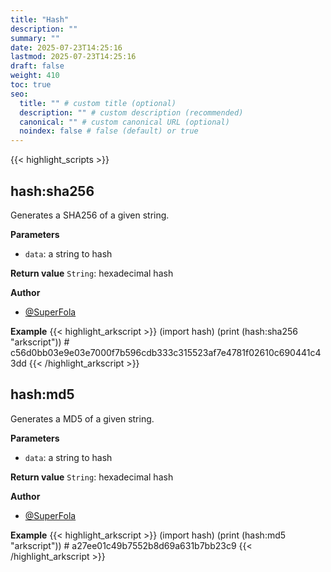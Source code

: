```yaml
---
title: "Hash"
description: ""
summary: ""
date: 2025-07-23T14:25:16
lastmod: 2025-07-23T14:25:16
draft: false
weight: 410
toc: true
seo:
  title: "" # custom title (optional)
  description: "" # custom description (recommended)
  canonical: "" # custom canonical URL (optional)
  noindex: false # false (default) or true
---
```


{{< highlight_scripts >}}

## hash:sha256

Generates a SHA256 of a given string.

**Parameters**
- `data`: a string to hash

**Return value** `String`: hexadecimal hash

**Author**
- [@SuperFola](https://github.com/SuperFola)

**Example**
{{< highlight_arkscript >}}
(import hash)
(print (hash:sha256 "arkscript"))  # c56d0bb03e9e03e7000f7b596cdb333c315523af7e4781f02610c690441c43dd
{{< /highlight_arkscript >}}

## hash:md5

Generates a MD5 of a given string.

**Parameters**
- `data`: a string to hash

**Return value** `String`: hexadecimal hash

**Author**
- [@SuperFola](https://github.com/SuperFola)

**Example**
{{< highlight_arkscript >}}
(import hash)
(print (hash:md5 "arkscript"))  # a27ee01c49b7552b8d69a631b7bb23c9
{{< /highlight_arkscript >}}
